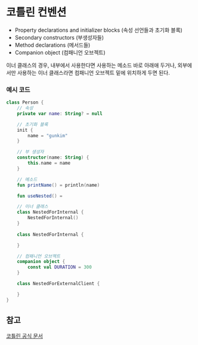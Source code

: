 # 코틀린 컨벤션

* Property declarations and initializer blocks (속성 선언들과 초기화 블록)
* Secondary constructors (부생성자들)
* Method declarations (메서드들)
* Companion object (컴패니언 오브젝트)

이너 클래스의 경우, 내부에서 사용한다면 사용하는 메소드 바로 아래애 두거나, 외부에서만 사용하는 이너 클래스라면 컴패니언 오브젝트 밑에 위치하게 두면 된다.

### 예시 코드

```kotlin
class Person {
    // 속성
    private var name: String? = null

    // 초기화 블록
    init {
        name = "gunkim"
    }

    // 부 생성자
    constructor(name: String) {
        this.name = name
    }

    // 메소드
    fun printName() = println(name)

    fun useNested() =

    // 이너 클래스
    class NestedForInternal {
        NestedForInternal()
    }
    
    class NestedForInternal {

    }

    // 컴패니언 오브젝트
    companion object {
        const val DURATION = 300
    }

    class NestedForExternalClient {

    }
}
```

## 참고

[코틀린 공식 문서](https://kotlinlang.org/docs/coding-conventions.html#class-layout)

